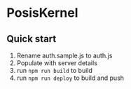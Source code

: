 # PosisKernel

## Quick start

1) Rename auth.sample.js to auth.js
2) Populate with server details
3) run `npm run build` to build
4) run `npm run deploy` to build and push